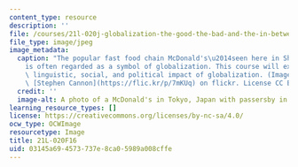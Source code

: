 ```yaml
---
content_type: resource
description: ''
file: /courses/21l-020j-globalization-the-good-the-bad-and-the-in-between-fall-2016/03145a694573737e8ca05989a008cffe_21L-020F16.jpg
file_type: image/jpeg
image_metadata:
  caption: "The popular fast food chain McDonald's\u2014seen here in Shibuya, Tokyo\u2014\
    is often regarded as a symbol of globalization. This course will examine the cultural,\
    \ linguistic, social, and political impact of globalization. (Image courtesy of\
    \ [Stephen Cannon](https://flic.kr/p/7mKUq) on flickr. License CC BY-NC-SA.)"
  credit: ''
  image-alt: A photo of a McDonald's in Tokyo, Japan with passersby in the foreground.
learning_resource_types: []
license: https://creativecommons.org/licenses/by-nc-sa/4.0/
ocw_type: OCWImage
resourcetype: Image
title: 21L-020F16
uid: 03145a69-4573-737e-8ca0-5989a008cffe
---
```

